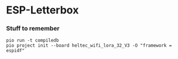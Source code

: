 # ESP-Letterbox
### Stuff to remember
`pio run -t compiledb` \
`pio project init --board heltec_wifi_lora_32_V3 -O "framework = espidf"`
